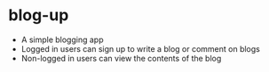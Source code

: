 # blog-up

- A simple blogging app
- Logged in users can sign up to write a blog or comment on blogs
- Non-logged in users can view the contents of the blog 

